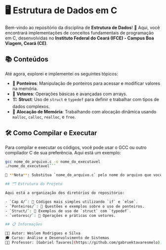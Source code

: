 # 🖥️ Estrutura de Dados em C

Bem-vindo ao repositório da disciplina de **Estrutura de Dados**! 🚀 Aqui, você encontrará implementações de conceitos fundamentais de programação em C, desenvolvidas no **Instituto Federal do Ceará (IFCE) - Campus Boa Viagem, Ceará (CE)**.

## 📚 Conteúdos

Até agora, explorei e implementei os seguintes tópicos:

- 🔗 **Ponteiros**: Manipulação de ponteiros para acessar e modificar valores na memória.
- 🧮 **Vetores**: Operações básicas e avançadas com arrays.
- 🏗️ **Struct**: Uso de `struct` e `typedef` para definir e trabalhar com tipos de dados complexos.
- 💾 **Alocação de Memória**: Trabalhando com alocação dinâmica usando `malloc`, `calloc`, `realloc`, e `free`.

## 🛠️ Como Compilar e Executar

Para compilar e executar os códigos, você pode usar o GCC ou outro compilador C de sua preferência. Aqui está um exemplo:

```bash
gcc nome_do_arquivo.c -o nome_do_executavel
./nome_do_executavel```

📌 **Nota**: Substitua `nome_do_arquivo.c` pelo nome do arquivo que você deseja compilar e `nome_do_executavel` pelo nome do executável gerado.

## 🗂️ Estrutura do Projeto

Aqui está a organização dos diretórios do repositório:

- `Cap 4/`: 📁 Códigos mais simples utilizando `if` e `else`.
- `Ponteiros/`: 📁 Questões e exemplos sobre o uso de ponteiros.
- `Struct/`: 📁 Exemplos de uso de `struct` com `typedef`.
- `vetoresc/`: 📁 Operações e práticas com vetores.

## 📋 Informações

🧑‍💻 Autor: Weslem Rodrigues e Silva  
🎓 Curso: Análise e Desenvolvimento de Sistemas  
👨‍🏫 Professor: [Gabriel Tavares](https://github.com/gabruektavaresmelo)
